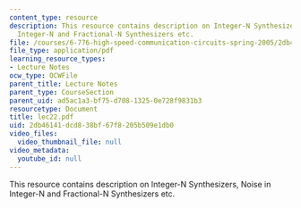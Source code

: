 ```yaml
---
content_type: resource
description: This resource contains description on Integer-N Synthesizers, Noise in
  Integer-N and Fractional-N Synthesizers etc.
file: /courses/6-776-high-speed-communication-circuits-spring-2005/2db46141dcd838bf67f8205b509e1db0_lec22.pdf
file_type: application/pdf
learning_resource_types:
- Lecture Notes
ocw_type: OCWFile
parent_title: Lecture Notes
parent_type: CourseSection
parent_uid: ad5ac1a3-bf75-d708-1325-0e728f9831b3
resourcetype: Document
title: lec22.pdf
uid: 2db46141-dcd8-38bf-67f8-205b509e1db0
video_files:
  video_thumbnail_file: null
video_metadata:
  youtube_id: null
---
```

This resource contains description on Integer-N Synthesizers, Noise in Integer-N and Fractional-N Synthesizers etc.

